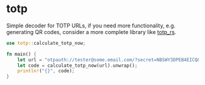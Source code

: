 # totp

Simple decoder for TOTP URLs, if you need more functionality, e.g.
generating QR codes, consider a more complete library like
[totp_rs](https://github.com/constantoine/totp-rs).

```rust
use totp::calculate_totp_now;

fn main() {
    let url = "otpauth://tester@some.email.com/?secret=NBSWY3DPEB4EICQ&algorithm=SHA256";
    let code = calculate_totp_now(url).unwrap();
    println!("{}", code);
}
```
